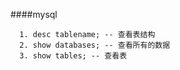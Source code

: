 ####mysql

      1. desc tablename; -- 查看表结构
      2. show databases; -- 查看所有的数据
      3. show tables; -- 查看表

